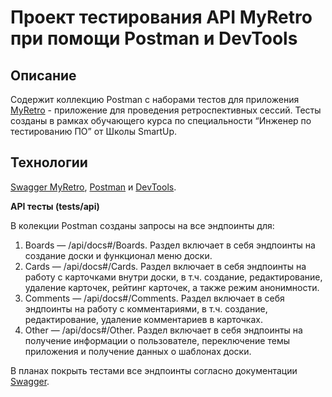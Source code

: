 # Проект тестирования API MyRetro при помощи Postman и DevTools
## Описание
Содержит коллекцию Postman c наборами тестов для приложения [MyRetro](https://myretro-stg.tochkavhoda.ru/) - приложение для проведения ретроспективных сессий.
Тесты созданы в рамках обучающего курса по специальности “Инженер по тестированию ПО” от Школы SmartUp.

## Технологии
[Swagger MyRetro](https://myretro-stg.tochkavhoda.ru/api/docs#/),
[Postman](https://www.postman.com/)
и [DevTools](https://developer.chrome.com/docs/devtools/).

**API тесты (tests/api)**

В колекции Postman созданы запросы на все эндпоинты для:
1. Boards — /api/docs#/Boards. Раздел включает в себя эндпоинты на создание доски и функционал меню доски.
2. Cards — /api/docs#/Cards. Раздел включает в себя эндпоинты на работу с карточками внутри доски, в т.ч. создание, редактирование, удаление карточек, рейтинг карточек, а также режим анонимности.
3. Comments — /api/docs#/Comments. Раздел включает в себя эндпоинты на работу с комментариями, в т.ч. создание, редактирование, удаление комментариев в карточках.
4. Other — /api/docs#/Other. Раздел включает в себя эндпоинты на получение информации о пользователе, переключение темы приложения и получение данных о шаблонах доски.

В планах покрыть тестами все эндпоинты согласно документации [Swagger](https://myretro-stg.tochkavhoda.ru/api/docs).
